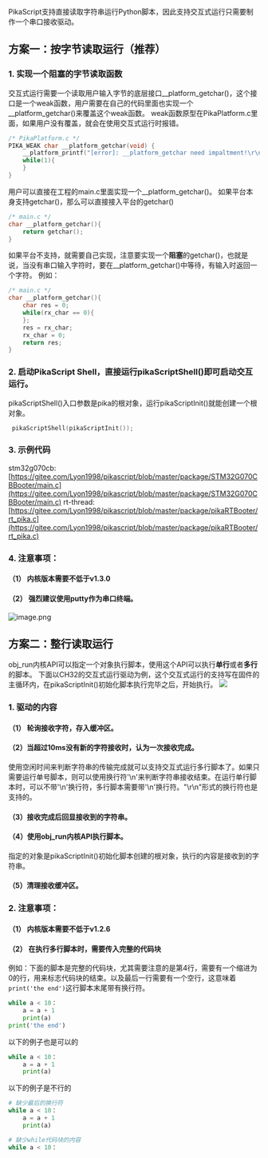 PikaScript支持直接读取字符串运行Python脚本，因此支持交互式运行只需要制作一个串口接收驱动。
## 方案一：按字节读取运行（推荐）
### 1. 实现一个阻塞的字节读取函数
交互式运行需要一个读取用户输入字节的底层接口__platform_getchar()，这个接口是一个weak函数，用户需要在自己的代码里面也实现一个__platform_getchar()来覆盖这个weak函数。
weak函数原型在PikaPlatform.c里面，如果用户没有覆盖，就会在使用交互式运行时报错。
```c
/* PikaPlatform.c */
PIKA_WEAK char __platform_getchar(void) {
    __platform_printf("[error]: __platform_getchar need impaltment!\r\n");
    while(1){
    }
}
```
用户可以直接在工程的main.c里面实现一个__platform_getchar()。
如果平台本身支持getchar()，那么可以直接接入平台的getchar()
```c
/* main.c */
char __platform_getchar(){
    return getchar();
}
```
如果平台不支持，就需要自己实现，注意要实现一个**阻塞**的getchar()，也就是说，当没有串口输入字符时，要在__platform_getchar()中等待，有输入时返回一个字符。
例如：
```c
/* main.c */
char __platform_getchar(){
    char res = 0;
    while(rx_char == 0){
    };
    res = rx_char;
    rx_char = 0;
    return res;
}
```
### 2. 启动PikaScript Shell，直接运行pikaScriptShell()即可启动交互运行。
pikaScriptShell()入口参数是pika的根对象，运行pikaScriptInit()就能创建一个根对象。
```c
 pikaScriptShell(pikaScriptInit());
```
### 3. 示例代码
stm32g070cb: [https://gitee.com/Lyon1998/pikascript/blob/master/package/STM32G070CBBooter/main.c](https://gitee.com/Lyon1998/pikascript/blob/master/package/STM32G070CBBooter/main.c)
rt-thread: [https://gitee.com/Lyon1998/pikascript/blob/master/package/pikaRTBooter/rt_pika.c](https://gitee.com/Lyon1998/pikascript/blob/master/package/pikaRTBooter/rt_pika.c)
### 4. 注意事项：
#### （1） 内核版本需要不低于v1.3.0
#### （2） 强烈建议使用putty作为串口终端。
![image.png](https://cdn.nlark.com/yuque/0/2022/png/22991477/1641178790145-2f026e70-4ba1-4e9a-b05f-c602b2bd8cad.png#clientId=u709b0aef-8231-4&crop=0&crop=0&crop=1&crop=1&from=paste&height=425&id=u44103c43&margin=%5Bobject%20Object%5D&name=image.png&originHeight=425&originWidth=675&originalType=binary&ratio=1&rotation=0&showTitle=false&size=36897&status=done&style=none&taskId=u29f614a2-250f-4e3a-a521-ae40ddbd0f4&title=&width=675)
## 方案二：整行读取运行
obj_run内核API可以指定一个对象执行脚本，使用这个API可以执行**单行**或者**多行**的脚本。
下面以CH32的交互式运行驱动为例，这个交互式运行的支持写在固件的主循环内，在pikaScriptInit()初始化脚本执行完毕之后，开始执行。
![](https://cdn.nlark.com/yuque/0/2021/webp/22991477/1638495382112-7d45db4b-c1d5-4573-a06e-7b72140a3abf.webp?x-oss-process=image%2Fresize%2Cw_750%2Climit_0#crop=0&crop=0&crop=1&crop=1&from=url&height=391&id=iCo62&margin=%5Bobject%20Object%5D&originHeight=486&originWidth=750&originalType=binary&ratio=1&rotation=0&showTitle=false&status=done&style=none&title=&width=603)
### 1. 驱动的内容
#### （1） 轮询接收字符，存入缓冲区。
#### （2）当超过10ms没有新的字符接收时，认为一次接收完成。
使用空闲时间来判断字符串的传输完成就可以支持交互式运行多行脚本了。如果只需要运行单号脚本，则可以使用换行符'\n'来判断字符串接收结束。在运行单行脚本时，可以不带'\n'换行符，多行脚本需要带'\n'换行符。"\r\n"形式的换行符也是支持的。
#### （3）接收完成后回显接收到的字符串。
#### （4）使用obj_run内核API执行脚本。
指定的对象是pikaScriptInit()初始化脚本创建的根对象，执行的内容是接收到的字符串。
#### （5）清理接收缓冲区。


### 2. 注意事项：
#### （1） 内核版本需要不低于v1.2.6
#### （2） 在执行多行脚本时，需要传入完整的代码块
例如：下面的脚本是完整的代码块，尤其需要注意的是第4行，需要有一个缩进为0的行，用来标志代码块的结束。以及最后一行需要有一个空行，这意味着`print('the end')`这行脚本末尾带有换行符。
```python
while a < 10：
	a = a + 1
    print(a)
print('the end')

```
以下的例子也是可以的
```python
while a < 10：
	a = a + 1
    print(a)

```
以下的例子是不行的
```python
# 缺少最后的换行符
while a < 10：
	a = a + 1
    print(a)
```
```python
# 缺少while代码块的内容
while a < 10：

```

